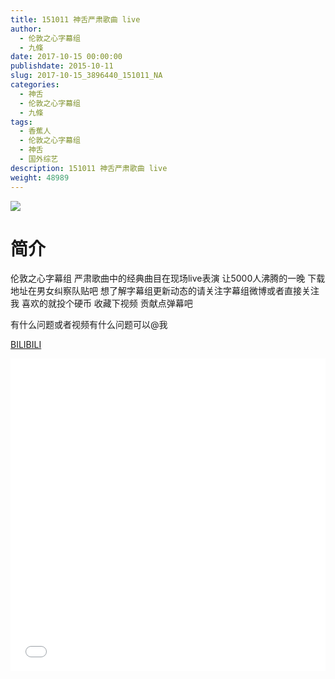 ```yaml
---
title: 151011 神舌严肃歌曲 live
author: 
  - 伦敦之心字幕组
  - 九條
date: 2017-10-15 00:00:00
publishdate: 2015-10-11
slug: 2017-10-15_3896440_151011_NA
categories: 
  - 神舌
  - 伦敦之心字幕组
  - 九條
tags: 
  - 香蕉人
  - 伦敦之心字幕组
  - 神舌
  - 国外综艺
description: 151011 神舌严肃歌曲 live
weight: 48989
---
```


![](https://i.imgur.com/wtAO6Dm.jpg)

# 简介  
伦敦之心字幕组 严肃歌曲中的经典曲目在现场live表演 让5000人沸腾的一晚 下载地址在男女纠察队贴吧 想了解字幕组更新动态的请关注字幕组微博或者直接关注我 喜欢的就投个硬币 收藏下视频 贡献点弹幕吧
有什么问题或者视频有什么问题可以@我

  [BILIBILI](https://www.bilibili.com/video/av3896440/)


  <iframe src="//www.bilibili.com/html/html5player.html?cid=6267370&aid=3896440" width="100%" height="500" frameborder="0" allowfullscreen="allowfullscreen"></iframe>
